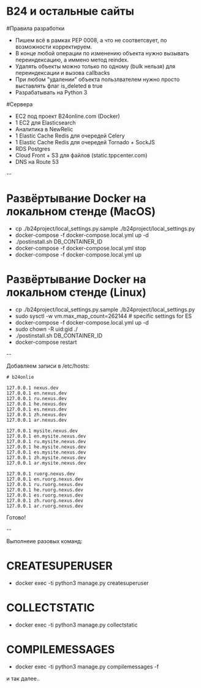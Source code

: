 B24 и остальные сайты
===

#Правила разработки
 + Пишем всё в рамках PEP 0008, а что не соответсвует, по возможности корректируем.
 + В конце любой операции по изменению объекта нужно вызывать переиндексацию, а иммено метод reindex.
 + Удалять объекты можно только по одному (bulk нельзя) для переиндексации и вызова callbacks
 + При любом "удалении" объекта пользлвателем нужно просто выставлять флаг is_deleted в true
 + Разрабатывать на Python 3


#Сервера

 + EC2 под проект B24online.com (Docker)
 + 1 EC2 для Elasticsearch
 + Аналитика в NewRelic
 + 1 Elastic Cache Redis для очередей Celery
 + 1 Elastic Cache Redis для очередей Tornado + SockJS
 + RDS Postgres
 + Cloud Front + S3 для файлов (static.tppcenter.com)
 + DNS на Route 53

--


# Развёртывание Docker на локальном стенде (MacOS)

 + cp ./b24project/local_settings.py.sample ./b24project/local_settings.py
 + docker-compose -f docker-compose.local.yml up -d
 + ./postinstall.sh DB_CONTAINER_ID
 + docker-compose -f docker-compose.local.yml stop
 + docker-compose -f docker-compose.local.yml up

# Развёртывание Docker на локальном стенде (Linux)

 + cp ./b24project/local_settings.py.sample ./b24project/local_settings.py
 + sudo sysctl -w vm.max_map_count=262144 # specific settings for ES
 + docker-compose -f docker-compose.local.yml up -d
 + sudo chown -R uid:gid ./
 + ./postinstall.sh DB_CONTAINER_ID
 + docker-compose restart

--

Добавляем записи в /etc/hosts:

    # b24onlie

    127.0.0.1 nexus.dev
    127.0.0.1 en.nexus.dev
    127.0.0.1 ru.nexus.dev
    127.0.0.1 he.nexus.dev
    127.0.0.1 es.nexus.dev
    127.0.0.1 zh.nexus.dev
    127.0.0.1 ar.nexus.dev

    127.0.0.1 mysite.nexus.dev
    127.0.0.1 en.mysite.nexus.dev
    127.0.0.1 ru.mysite.nexus.dev
    127.0.0.1 he.mysite.nexus.dev
    127.0.0.1 es.mysite.nexus.dev
    127.0.0.1 zh.mysite.nexus.dev
    127.0.0.1 ar.mysite.nexus.dev

    127.0.0.1 ruorg.nexus.dev
    127.0.0.1 en.ruorg.nexus.dev
    127.0.0.1 ru.ruorg.nexus.dev
    127.0.0.1 he.ruorg.nexus.dev
    127.0.0.1 es.ruorg.nexus.dev
    127.0.0.1 zh.ruorg.nexus.dev
    127.0.0.1 ar.ruorg.nexus.dev

 Готово!

 --


 Выполнеие разовых команд:

# CREATESUPERUSER
 + docker exec -ti <id> python3 manage.py createsuperuser

# COLLECTSTATIC
 + docker exec -ti <id> python3 manage.py collectstatic

# COMPILEMESSAGES
 + docker exec -ti <id> python3 manage.py compilemessages -f

 и так далее..

